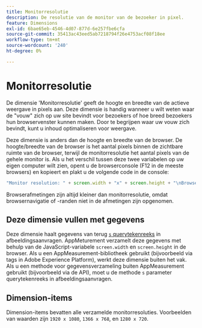 ```yaml
---
title: Monitorresolutie
description: De resolutie van de monitor van de bezoeker in pixel.
feature: Dimensions
exl-id: 6bae65eb-4546-4d07-877d-6e257fbe6cfa
source-git-commit: 35413ac43eed5ab7218794f26e4753acf08f18ee
workflow-type: tm+mt
source-wordcount: '240'
ht-degree: 0%

---
```


# Monitorresolutie

De dimensie &#39;Monitorresolutie&#39; geeft de hoogte en breedte van de actieve weergave in pixels aan. Deze dimensie is handig wanneer u wilt weten waar de &quot;vouw&quot; zich op uw site bevindt voor bezoekers of hoe breed bezoekers hun browservenster kunnen maken. Door te begrijpen waar uw vouw zich bevindt, kunt u inhoud optimaliseren voor weergave.

Deze dimensie is anders dan de hoogte en breedte van de browser. De hoogte/breedte van de browser is het aantal pixels binnen de zichtbare ruimte van de browser, terwijl de monitorresolutie het aantal pixels van de gehele monitor is. Als u het verschil tussen deze twee variabelen op uw eigen computer wilt zien, opent u de browserconsole (F12 in de meeste browsers) en kopieert en plakt u de volgende code in de console:

```js
"Monitor resolution: " + screen.width + "x" + screen.height + "\nBrowser resolution: " + window.innerWidth + "x" + window.innerHeight;
```

Browserafmetingen zijn altijd kleiner dan monitorresolutie, omdat browsernavigatie of -randen niet in de afmetingen zijn opgenomen.

## Deze dimensie vullen met gegevens

Deze dimensie haalt gegevens van terug [`s` querytekenreeks](/help/implement/validate/query-parameters.md) in afbeeldingsaanvragen. AppMeturement verzamelt deze gegevens met behulp van de JavaScript-variabele `screen.width` en `screen.height` in de browser. Als u een AppMeasurement-bibliotheek gebruikt (bijvoorbeeld via tags in Adobe Experience Platform), werkt deze dimensie buiten het vak. Als u een methode voor gegevensverzameling buiten AppMeasurement gebruikt (bijvoorbeeld via de API), moet u de methode `s` parameter querytekenreeks in afbeeldingsaanvragen.

## Dimension-items

Dimension-items bevatten alle verzamelde monitorresoluties. Voorbeelden van waarden zijn `1920 x 1080`, `1366 x 768`, en `1280 x 720`.
